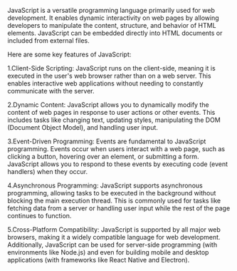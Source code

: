 JavaScript is a versatile programming language primarily used for web development. It enables dynamic interactivity on web pages by allowing developers to manipulate the content, structure, and behavior of HTML elements. JavaScript can be embedded directly into HTML documents or included from external files.

Here are some key features of JavaScript:

1.Client-Side Scripting: JavaScript runs on the client-side, meaning it is executed in the user's web browser rather than on a web server. This enables interactive web applications without needing to constantly communicate with the server.

2.Dynamic Content: JavaScript allows you to dynamically modify the content of web pages in response to user actions or other events. This includes tasks like changing text, updating styles, manipulating the DOM (Document Object Model), and handling user input.

3.Event-Driven Programming: Events are fundamental to JavaScript programming. Events occur when users interact with a web page, such as clicking a button, hovering over an element, or submitting a form. JavaScript allows you to respond to these events by executing code (event handlers) when they occur.

4.Asynchronous Programming: JavaScript supports asynchronous programming, allowing tasks to be executed in the background without blocking the main execution thread. This is commonly used for tasks like fetching data from a server or handling user input while the rest of the page continues to function.

5.Cross-Platform Compatibility: JavaScript is supported by all major web browsers, making it a widely compatible language for web development. Additionally, JavaScript can be used for server-side programming (with environments like Node.js) and even for building mobile and desktop applications (with frameworks like React Native and Electron).
